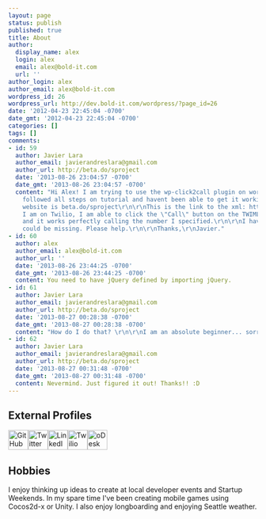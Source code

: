 ```yaml
---
layout: page
status: publish
published: true
title: About
author:
  display_name: alex
  login: alex
  email: alex@bold-it.com
  url: ''
author_login: alex
author_email: alex@bold-it.com
wordpress_id: 26
wordpress_url: http://dev.bold-it.com/wordpress/?page_id=26
date: '2012-04-23 22:45:04 -0700'
date_gmt: '2012-04-23 22:45:04 -0700'
categories: []
tags: []
comments:
- id: 59
  author: Javier Lara
  author_email: javierandreslara@gmail.com
  author_url: http://beta.do/sproject
  date: '2013-08-26 23:04:57 -0700'
  date_gmt: '2013-08-26 23:04:57 -0700'
  content: "Hi Alex! I am trying to use the wp-click2call plugin on wordpress. I have
    followed all steps on tutorial and havent been able to get it working.\r\n\r\nMy
    website is beta.do/sproject\r\n\r\nThis is the link to the xml: http://beta.do/sproject/wp-content/uploads/twicall.xml\r\n\r\nWhen
    I am on Twilio, I am able to click the \"Call\" button on the TWIML app I created,
    and it works perfectly calling the number I specified.\r\n\r\nI have no clue what
    could be missing. Please help.\r\n\r\nThanks,\r\nJavier."
- id: 60
  author: alex
  author_email: alex@bold-it.com
  author_url: ''
  date: '2013-08-26 23:44:25 -0700'
  date_gmt: '2013-08-26 23:44:25 -0700'
  content: You need to have jQuery defined by importing jQuery.
- id: 61
  author: Javier Lara
  author_email: javierandreslara@gmail.com
  author_url: http://beta.do/sproject
  date: '2013-08-27 00:28:38 -0700'
  date_gmt: '2013-08-27 00:28:38 -0700'
  content: "How do I do that? \r\n\r\nI am an absolute beginner... sorry..."
- id: 62
  author: Javier Lara
  author_email: javierandreslara@gmail.com
  author_url: http://beta.do/sproject
  date: '2013-08-27 00:31:48 -0700'
  date_gmt: '2013-08-27 00:31:48 -0700'
  content: Nevermind. Just figured it out! Thanks!! :D
---
```

<h2>External Profiles</h2>
<div class='btn-group'>
<a class='btn' href="https://github.com/BoldBigflank" target="_blank"><img src="http://bold-it.com/wp-content/uploads/2013/09/github.png" style="height:40px;" alt="GitHub"></a><a class='btn' href="http://twitter.com/#/BoldBigflank" target="_blank"><img src="http://bold-it.com/wp-content/uploads/2013/09/twitter.png" style="height:40px;" alt="Twitter"></a><a class='btn' href="http://www.linkedin.com/in/alexboldit" target="_blank"><img src="http://bold-it.com/wp-content/uploads/2013/09/linkedin.png" style="height:40px;" alt="LinkedIn"></a><a class='btn' href="https://www.twilio.com/gallery/developers/Alex-Swan" target="_blank"><img src="http://bold-it.com/wp-content/uploads/2013/09/twilio.png" style="height:40px;" alt="Twilio"></img></a><a class='btn' href="https://www.odesk.com/users/~~2120569afb5dc092" target="_blank"><img src="http://bold-it.com/wp-content/uploads/2013/09/odesk.png" style="height:40px;" alt="oDesk"></a>
</div>
<h2>Hobbies</h2>
<p>I enjoy thinking up ideas to create at local developer events and Startup Weekends.  In my spare time I've been creating mobile games using Cocos2d-x or Unity.  I also enjoy longboarding and enjoying Seattle weather.</p>
